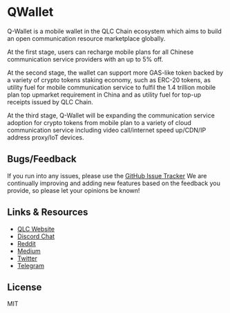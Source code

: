 # QWallet
Q-Wallet is a mobile wallet in the QLC Chain ecosystem which aims to build an open communication resource marketplace globally.

At the first stage, users can recharge mobile plans for all Chinese communication service providers with an up to 5% off.

At the second stage, the wallet can support more GAS-like token backed by a variety of crypto tokens staking economy, such as ERC-20 tokens, as utility fuel for mobile communication service to fulfil the 1.4 trillion mobile plan top upmarket requirement in China and as utility fuel for top-up receipts issued by QLC Chain.

At the third stage, Q-Wallet will be expanding the communication service adoption for crypto tokens from mobile plan to a variety of cloud communication service including video call/internet speed up/CDN/IP address proxy/IoT devices.
## Bugs/Feedback
If you run into any issues, please use the [GitHub Issue Tracker](https://github.com/qlcchain/WinQ-Android-code/issues) 
We are continually improving and adding new features based on the feedback you provide, so please let your opinions be known!
 ## Links & Resources
- [QLC Website](https://qlcchain.org)
- [Discord Chat](https://discord.gg/JnCnhjr)
- [Reddit](https://www.reddit.com/r/Qlink/)
- [Medium](https://medium.com/qlc-chain)
- [Twitter](https://twitter.com/QLCchain)
- [Telegram](https://t.me/qlinkmobile)
 ## License
 MIT

